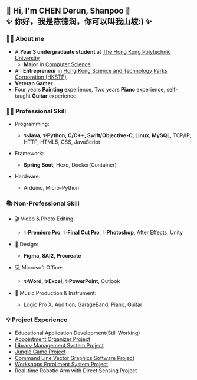 ## 👋 Hi, I'm CHEN Derun, Shanpoo 👋 <br> ✨ 你好，我是陈德润，你可以叫我山坡:) ✨

### 👨‍🎓 About me
- A **Year 3 undergraduate student** at [The Hong Kong Polytechnic University](https://www.polyu.edu.hk/)
  - **Major** in [Computer Science](https://www.polyu.edu.hk/comp/)
- An **Entrepreneur** in [Hong Kong Science and Technology Parks Corporation (HKSTP)](https://www.hkstp.org/)
- **Veteran Gamer**
- Four years **Painting** experience, Two years **Piano** experience, self-taught **Guitar** experience

### 🧑‍💻 Professional Skill

- Programming:
  - **✨Java, ✨Python, C/C++, Swift/Objective-C, Linux, MySQL**, TCP/IP, HTTP, HTML5, CSS, JavaScript

- Framework:
  - **Spring Boot**, Hexo, Docker(Container)
  
- Hardware:
  - Arduino, Micro-Python

### 📚 Non-Professional Skill

- 🎬 Video & Photo Editing:
  - ✨**Premiere Pro**, ✨**Final Cut Pro**, ✨**Photoshop**, After Effects, Unity

- 🎨 Design:
  - **Figma, SAI2, Procreate**

- 💻 Microsoft Office:
  - **✨Word, ✨Excel, ✨PowerPoint**, Outlook

- 🎹 Music Production & Instrument:
  - Logic Pro X, Audition, GarageBand, Piano, Guitar

### 💡 Project Experience
- Educational Application Development(Still Working)
- [Appointment Organizer Project](https://github.com/ShanpooO/Appointment_Organizer_Project)
- [Library Management System Project](https://github.com/ShanpooO/Library_Management_System_Project)
- [Jungle Game Project](https://github.com/ShanpooO/Jungle_Game_Project)
- [Command Line Vector Graphics Software Project](https://github.com/ShanpooO/Command-Line_Vector_Graphics_Software)
- [Workshops Enrollment System Project](https://github.com/ShanpooO/Workshops_Enrollment_System_Project)
- Real-time Robotic Arm with Direct Sensing Project
<!--
**ShanpooO/ShanpooO** is a ✨ _special_ ✨ repository because its `README.md` (this file) appears on your GitHub profile.

Here are some ideas to get you started:

- 🔭 I’m currently working on ...
- 🌱 I’m currently learning ...
- 👯 I’m looking to collaborate on ...
- 🤔 I’m looking for help with ...
- 💬 Ask me about ...
- 📫 How to reach me: ...
- 😄 Pronouns: ...
- ⚡ Fun fact: ...
-->

